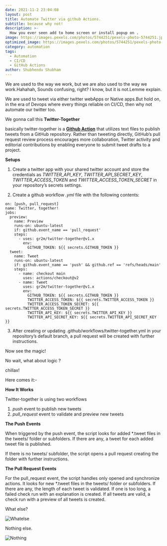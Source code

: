 ```yaml
---
date: 2021-11-2 23:04:08
layout: post
title: Automate Twitter via github Actions.
subtitle: because why not!
description: >-
  How you ever seen add to home screen or install popup on .
image: https://images.pexels.com/photos/5744251/pexels-photo-5744251.jpeg?auto=compress&cs=tinysrgb&dpr=2&h=650&w=940
optimized_image: https://images.pexels.com/photos/5744251/pexels-photo-5744251.jpeg?auto=compress&cs=tinysrgb&dpr=2&h=650&w=940
category: automation
tags:
  - Automation
  - CI/CD
  - GitHub Actions
author: Shubhendu Shubham
---
```


We are used to the way we work, but we are also used to the way we work.Hahahah, Sounds confusing, right? I know, but it is not.Lemme explain.

We are used to tweet via either twitter webApps or Native apps.But hold on, in the era of Devops where every things reliable on CI/CD, then why not automate our twitter too.

We gonna call this **Twitter-Together**

basically twitter-together is a [**Github Action**](https://github.com/features/actions)
that utilizes text files to publish tweets from a GitHub repository. Rather than tweeting directly, GitHub’s pull request review process encourages more collaboration, Twitter activity and editorial contributions by enabling everyone to submit tweet drafts to a project.

**Setups**

1. Create a twitter app with your shared twitter account and store the credentials as _TWITTER_API_KEY_, _TWITTER_API_SECRET_KEY_, _TWITTER_ACCESS_TOKEN_ and _TWITTER_ACCESS_TOKEN_SECRET_ in your repository’s secrets settings.

2. Create a github workflow _.yml_ file with the following contents:

```
on: [push, pull_request]
name: Twitter, together!
jobs:
  preview:
    name: Preview
    runs-on: ubuntu-latest
    if: github.event_name == 'pull_request'
    steps:
      - uses: gr2m/twitter-together@v1.x
        env:
          GITHUB_TOKEN: ${{ secrets.GITHUB_TOKEN }}
  tweet:
    name: Tweet
    runs-on: ubuntu-latest
    if: github.event_name == 'push' && github.ref == 'refs/heads/main'
    steps:
      - name: checkout main
        uses: actions/checkout@v2
      - name: Tweet
        uses: gr2m/twitter-together@v1.x
        env:
          GITHUB_TOKEN: ${{ secrets.GITHUB_TOKEN }}
          TWITTER_ACCESS_TOKEN: ${{ secrets.TWITTER_ACCESS_TOKEN }}
          TWITTER_ACCESS_TOKEN_SECRET: ${{ secrets.TWITTER_ACCESS_TOKEN_SECRET }}
          TWITTER_API_KEY: ${{ secrets.TWITTER_API_KEY }}
          TWITTER_API_SECRET_KEY: ${{ secrets.TWITTER_API_SECRET_KEY }}

```

3. After creating or updating .github/workflows/twitter-together.yml in your repository’s default branch, a pull request will be created with further instructions.

Now see the magic!

No wait, what about logic ?

chillax!

Here comes it:-

**How It Works**

Twitter-together is using two workflows

1. _push_ event to publish new tweets
2. _pull_request_ event to validate and preview new tweets

**The Push Events**

When triggered by the push event, the script looks for added \*.tweet files in the tweets/ folder or subfolders. If there are any, a tweet for each added tweet file is published.

If there is no tweets/ subfolder, the script opens a pull request creating the folder with further instructions.

**The Pull Request Events**

For the pull_request event, the script handles only opened and synchronize actions. It looks for new \*.tweet files in the tweets/ folder or subfolders. If there are any, the length of each tweet is validated. If one is too long, a failed check run with an explanation is created. If all tweets are valid, a check run with a preview of all tweets is created.

What else?

![Whatelse](https://media3.giphy.com/media/VeB9ieebylsaN5Jw8p/giphy.gif?cid=790b761136d0babf66050b3c838edbb51605f8eccbb2b2f2&rid=giphy.gif&ct=g)

Nothing else.

![Nothing](https://media1.giphy.com/media/KBW6GETG4ydgHa9nPc/200w.webp?cid=ecf05e47bts7tyfingval61ivqvnuxwwomh6o3ntfyf20jsb&rid=200w.webp&ct=g)

